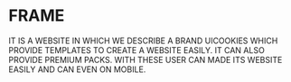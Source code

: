 # FRAME
IT IS A WEBSITE IN WHICH WE DESCRIBE A BRAND UICOOKIES WHICH PROVIDE TEMPLATES TO CREATE A WEBSITE EASILY. IT CAN ALSO PROVIDE PREMIUM PACKS. WITH THESE USER CAN MADE ITS WEBSITE EASILY AND CAN EVEN ON MOBILE.
